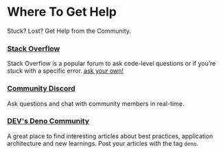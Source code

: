 # Where To Get Help

Stuck? Lost? Get Help from the Community.

### [Stack Overflow](https://stackoverflow.com/questions/tagged/deno)

Stack Overflow is a popular forum to ask code-level questions or if you’re stuck
with a specific error.
[ask your own!](https://stackoverflow.com/questions/ask?tags=deno)

### [Community Discord](https://discord.gg/deno)

Ask questions and chat with community members in real-time.

### [DEV's Deno Community](https://dev.to/t/deno)

A great place to find interesting articles about best practices, application
architecture and new learnings. Post your articles with the tag `deno`.
